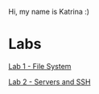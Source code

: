 Hi, my name is Katrina :)

# Labs
[Lab 1 - File System](lab01.md)

[Lab 2 - Servers and SSH](lab02.md)
